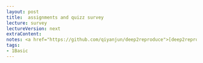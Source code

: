 ```yaml
---
layout: post
title:  assignments and quizz survey 
lecture: survey
lectureVersion: next
extraContent:
notes: <a href="https://github.com/qiyanjun/deep2reproduce">[deep2reproduce]</a> 
tags:
- 1Basic
---
```

